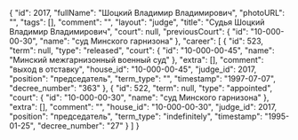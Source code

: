 {
    "id": 2017,
    "fullName": "Шоцкий Владимир Владимирович",
    "photoURL": "",
    "tags": [],
    "comment": "",
    "layout": "judge",
    "title": "Судья Шоцкий Владимир Владимирович",
    "court": null,
    "previousCourt": {
        "id": "10-000-00-30",
        "name": "суд Минского гарнизона"
    },
    "career": [
        {
            "id": 523,
            "term": null,
            "type": "released",
            "court": {
                "id": "10-000-00-45",
                "name": "Минский межгарнизонный военный суд"
            },
            "extra": [],
            "comment": "выход в отставку",
            "house_id": "10-000-00-45",
            "judge_id": 2017,
            "position": "председатель",
            "term_type": "",
            "timestamp": "1997-07-07",
            "decree_number": "363"
        },
        {
            "id": 522,
            "term": null,
            "type": "appointed",
            "court": {
                "id": "10-000-00-30",
                "name": "суд Минского гарнизона"
            },
            "extra": [],
            "comment": "",
            "house_id": "10-000-00-30",
            "judge_id": 2017,
            "position": "председатель",
            "term_type": "indefinitely",
            "timestamp": "1995-01-25",
            "decree_number": "27"
        }
    ]
}